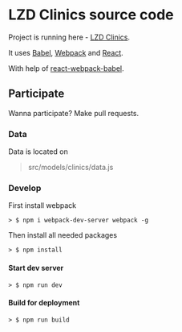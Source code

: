 # LZD Clinics source code

Project is running here - [LZD Clinics](http://bullgare.github.io/lzd_cllinics/).

It uses [Babel](https://babeljs.io/), [Webpack](http://webpack.github.io/) and [React](https://facebook.github.io/react/).

With help of [react-webpack-babel](https://github.com/alicoding/react-webpack-babel).

## Participate

Wanna participate? Make pull requests.

### Data

Data is located on
> src/models/clinics/data.js

### Develop

First install webpack

```
> $ npm i webpack-dev-server webpack -g
```

Then install all needed packages

```
> $ npm install
```

#### Start dev server

```
> $ npm run dev
```

#### Build for deployment

```
> $ npm run build
```